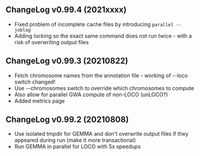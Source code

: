 
## ChangeLog v0.99.4 (2021xxxx)

* Fixed problem of incomplete cache files by introducing `parallel --joblog`
* Adding locking so the exact same command does not run twice - with a risk of overwriting output files

## ChangeLog v0.99.3 (20210822)

* Fetch chromosome names from the annotation file - working of --loco switch changed!
* Use --chromosomes switch to override which chromosomes to compute
* Also allow for parallel GWA compute of non-LOCO (unLOCO?)
* Added metrics page

## ChangeLog v0.99.2 (20210808)

* Use isolated tmpdir for GEMMA and don't overwrite output files if
  they appeared during run (make it more transactional)
* Run GEMMA in parallel for LOCO with 5x speedups
